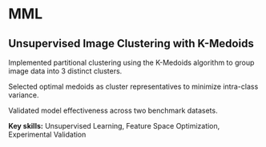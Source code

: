 # MML 

## Unsupervised Image Clustering with K-Medoids

Implemented partitional clustering using the K-Medoids algorithm to group image data into 3 distinct clusters.

Selected optimal medoids as cluster representatives to minimize intra-class variance.

Validated model effectiveness across two benchmark datasets.

**Key skills:** Unsupervised Learning, Feature Space Optimization, Experimental Validation
